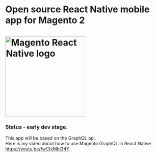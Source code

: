 <h1>
  Open source React Native mobile app for Magento 2
  <br>
  <br>

  <div style="border-radius: 30px;overflow: 'hidden'"><img src="https://github.com/troublediehard/magento-react-native-2/blob/master/ios/MagentoReactNative2/Images.xcassets/Splash.imageset/mrn-bold.png" alt="Magento React Native logo" width="250"/></div>
</h1>

### Status - early dev stage. 

This app will be based on the GraphQL api.     
Here is my video about how to use Magento GraphQL in React Native https://youtu.be/fwCIxMbi34Y
